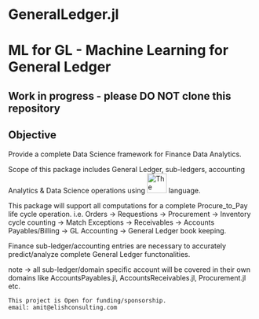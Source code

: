 # GeneralLedger.jl
# ML for GL - Machine Learning for General Ledger

## Work in progress - please DO NOT clone this repository ##

## Objective 
Provide a complete Data Science framework for Finance Data Analytics.

Scope of this package includes General Ledger, sub-ledgers, accounting Analytics & Data Science operations using 
<a href="https://julialang.org/"><img src="https://julialang.org/assets/infra/logo.svg" alt="The Julia Lang" width="40"/></a> language.


This package will support all computations for a complete Procure_to_Pay life cycle operation.
i.e. Orders -> Requestions -> Procurement -> Inventory cycle counting -> Match Exceptions -> Receivables -> Accounts Payables/Billing -> GL Accounting -> General Ledger book keeping.

Finance sub-ledger/accounting entries are necessary to accurately predict/analyze complete General Ledger functonalities.

note -> all sub-ledger/domain specific account will be covered in their own domains like AccountsPayables.jl, AccountsReceivables.jl, Procurement.jl etc.

```
This project is Open for funding/sponsorship.
email: amit@elishconsulting.com
```
